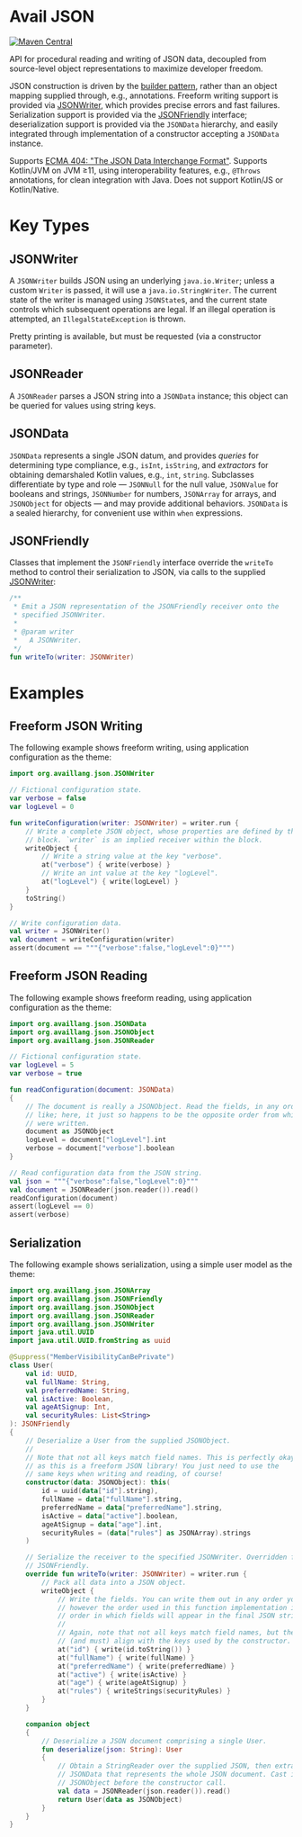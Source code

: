 Avail JSON
================================================================================
[![Maven Central](https://img.shields.io/badge/maven--central-v2.1.0-0f824e)](https://search.maven.org/artifact/org.availlang/avail-json)

API for procedural reading and writing of JSON data, decoupled from 
source-level object representations to maximize developer freedom. 

JSON construction is driven by the [builder pattern](https://en.wikipedia.org/wiki/Builder_pattern), 
rather than an object mapping supplied through, e.g., annotations. Freeform 
writing support is provided via [JSONWriter](#JSONWriter), which provides 
precise errors and fast failures. Serialization support is provided via the
[JSONFriendly](#JSONFriendly) interface; deserialization support is provided
via the `JSONData` hierarchy, and easily integrated through implementation of 
a constructor accepting a `JSONData` instance. 

Supports [ECMA 404: "The JSON Data Interchange Format"](http://www.ecma-international.org/publications/files/ECMA-ST/ECMA-404.pdf).
Supports Kotlin/JVM on JVM ≥11, using interoperability features, e.g., `@Throws`
annotations, for clean integration with Java. Does not support Kotlin/JS or
Kotlin/Native.

# Key Types

## JSONWriter
A `JSONWriter` builds JSON using an underlying `java.io.Writer`; unless a custom
`Writer` is passed, it will use a `java.io.StringWriter`. The current state of
the writer is managed using `JSONState`s, and the current state controls which
subsequent operations are legal. If an illegal operation is attempted, an
`IllegalStateException` is thrown.

Pretty printing is available, but must be requested (via a constructor
parameter).

## JSONReader
A `JSONReader` parses a JSON string into a `JSONData` instance; this object can
be queried for values using string keys.

## JSONData
`JSONData` represents a single JSON datum, and provides _queries_ for
determining type compliance, e.g., `isInt`, `isString`, and _extractors_ for
obtaining demarshaled Kotlin values, e.g., `int`, `string`. Subclasses
differentiate by type and role — `JSONNull` for the null value, `JSONValue` for
booleans and strings, `JSONNumber` for numbers, `JSONArray` for arrays, and
`JSONObject` for objects — and may provide additional behaviors. `JSONData` is a
sealed hierarchy, for convenient use within `when` expressions.

## JSONFriendly
Classes that implement the `JSONFriendly` interface override the `writeTo`
method to control their serialization to JSON, via calls to the supplied
[JSONWriter](#JSONWriter):

```kotlin
/**
 * Emit a JSON representation of the JSONFriendly receiver onto the
 * specified JSONWriter.
 *
 * @param writer
 *   A JSONWriter.
 */
fun writeTo(writer: JSONWriter)
```

# Examples

## Freeform JSON Writing

The following example shows freeform writing, using application configuration
as the theme:

```kotlin
import org.availlang.json.JSONWriter

// Fictional configuration state.
var verbose = false
var logLevel = 0

fun writeConfiguration(writer: JSONWriter) = writer.run {
	// Write a complete JSON object, whose properties are defined by the
	// block. `writer` is an implied receiver within the block.
	writeObject {
		// Write a string value at the key "verbose".
		at("verbose") { write(verbose) }
		// Write an int value at the key "logLevel".
		at("logLevel") { write(logLevel) }
	}
	toString()
}

// Write configuration data.
val writer = JSONWriter()
val document = writeConfiguration(writer)
assert(document == """{"verbose":false,"logLevel":0}""")
```

## Freeform JSON Reading

The following example shows freeform reading, using application configuration
as the theme:

```kotlin
import org.availlang.json.JSONData
import org.availlang.json.JSONObject
import org.availlang.json.JSONReader

// Fictional configuration state.
var logLevel = 5
var verbose = true

fun readConfiguration(document: JSONData)
{
	// The document is really a JSONObject. Read the fields, in any order you
	// like; here, it just so happens to be the opposite order from which they
	// were written.
	document as JSONObject
	logLevel = document["logLevel"].int
	verbose = document["verbose"].boolean
}

// Read configuration data from the JSON string.
val json = """{"verbose":false,"logLevel":0}"""
val document = JSONReader(json.reader()).read()
readConfiguration(document)
assert(logLevel == 0)
assert(verbose)
```

## Serialization
The following example shows serialization, using a simple user model as the
theme:

```kotlin
import org.availlang.json.JSONArray
import org.availlang.json.JSONFriendly
import org.availlang.json.JSONObject
import org.availlang.json.JSONReader
import org.availlang.json.JSONWriter
import java.util.UUID
import java.util.UUID.fromString as uuid

@Suppress("MemberVisibilityCanBePrivate")
class User(
	val id: UUID,
	val fullName: String,
	val preferredName: String,
	val isActive: Boolean,
	val ageAtSignup: Int,
	val securityRules: List<String>
): JSONFriendly
{
	// Deserialize a User from the supplied JSONObject.
	//
	// Note that not all keys match field names. This is perfectly okay,
	// as this is a freeform JSON library! You just need to use the
	// same keys when writing and reading, of course!
	constructor(data: JSONObject): this(
		id = uuid(data["id"].string),
		fullName = data["fullName"].string,
		preferredName = data["preferredName"].string,
		isActive = data["active"].boolean,
		ageAtSignup = data["age"].int,
		securityRules = (data["rules"] as JSONArray).strings
	)

	// Serialize the receiver to the specified JSONWriter. Overridden from
	// JSONFriendly.
	override fun writeTo(writer: JSONWriter) = writer.run {
		// Pack all data into a JSON object.
		writeObject {
			// Write the fields. You can write them out in any order you like,
			// however the order used in this function implementation is the
			// order in which fields will appear in the final JSON string.
			//
			// Again, note that not all keys match field names, but they do
			// (and must) align with the keys used by the constructor.
			at("id") { write(id.toString()) }
			at("fullName") { write(fullName) }
			at("preferredName") { write(preferredName) }
			at("active") { write(isActive) }
			at("age") { write(ageAtSignup) }
			at("rules") { writeStrings(securityRules) }
		}
	}

	companion object
	{
		// Deserialize a JSON document comprising a single User.
		fun deserialize(json: String): User
		{
			// Obtain a StringReader over the supplied JSON, then extract a
			// JSONData that represents the whole JSON document. Cast it to
			// JSONObject before the constructor call.
			val data = JSONReader(json.reader()).read()
			return User(data as JSONObject)
		}
	}
}
```

